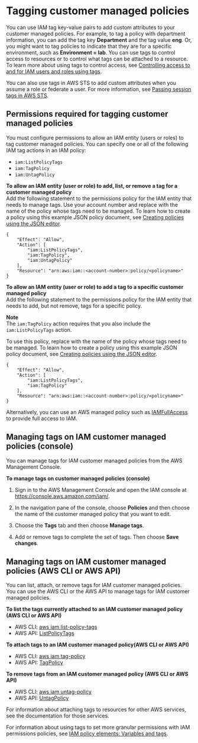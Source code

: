 # Tagging customer managed policies<a name="id_tags_customer-managed-policies"></a>

You can use IAM tag key\-value pairs to add custom attributes to your customer managed policies\. For example, to tag a policy with department information, you can add the tag key **Department** and the tag value **eng**\. Or, you might want to tag policies to indicate that they are for a specific environment, such as **Environment = lab**\. You can use tags to control access to resources or to control what tags can be attached to a resource\. To learn more about using tags to control access, see [Controlling access to and for IAM users and roles using tags](access_iam-tags.md)\.

You can also use tags in AWS STS to add custom attributes when you assume a role or federate a user\. For more information, see [Passing session tags in AWS STS](id_session-tags.md)\.

## Permissions required for tagging customer managed policies<a name="id_tags_customer-managed-policies_permissions"></a>

You must configure permissions to allow an IAM entity \(users or roles\) to tag customer managed policies\. You can specify one or all of the following IAM tag actions in an IAM policy:
+ `iam:ListPolicyTags`
+ `iam:TagPolicy`
+ `iam:UntagPolicy`

**To allow an IAM entity \(user or role\) to add, list, or remove a tag for a customer managed policy**  
Add the following statement to the permissions policy for the IAM entity that needs to manage tags\. Use your account number and replace *<policyname>* with the name of the policy whose tags need to be managed\. To learn how to create a policy using this example JSON policy document, see [Creating policies using the JSON editor](access_policies_create-console.md#access_policies_create-json-editor)\.

```
{
    "Effect": "Allow",
    "Action": [
        "iam:ListPolicyTags",
        "iam:TagPolicy",
        "iam:UntagPolicy"
    ],
    "Resource": "arn:aws:iam::<account-number>:policy/<policyname>"
}
```

**To allow an IAM entity \(user or role\) to add a tag to a specific customer managed policy**  
Add the following statement to the permissions policy for the IAM entity that needs to add, but not remove, tags for a specific policy\. 

**Note**  
The `iam:TagPolicy` action requires that you also include the `iam:ListPolicyTags` action\.

To use this policy, replace *<policyname>* with the name of the policy whose tags need to be managed\. To learn how to create a policy using this example JSON policy document, see [Creating policies using the JSON editor](access_policies_create-console.md#access_policies_create-json-editor)\.

```
{
    "Effect": "Allow",
    "Action": [
        "iam:ListPolicyTags",
        "iam:TagPolicy"
    ],
    "Resource": "arn:aws:iam::<account-number>:policy/<policyname>"
}
```

Alternatively, you can use an AWS managed policy such as [IAMFullAccess](https://console.aws.amazon.com/iam/home#policies/arn:aws:iam::aws:policy/IAMFullAccess) to provide full access to IAM\.

## Managing tags on IAM customer managed policies \(console\)<a name="id_tags_customer-managed-policies_procs-console"></a>

You can manage tags for IAM customer managed policies from the AWS Management Console\.

**To manage tags on customer managed policies \(console\)**

1. Sign in to the AWS Management Console and open the IAM console at [https://console\.aws\.amazon\.com/iam/](https://console.aws.amazon.com/iam/)\.

1. In the navigation pane of the console, choose **Policies** and then choose the name of the customer managed policy that you want to edit\.

1. Choose the **Tags** tab and then choose **Manage tags**\.

1. Add or remove tags to complete the set of tags\. Then choose **Save changes**\.

## Managing tags on IAM customer managed policies \(AWS CLI or AWS API\)<a name="id_tags_customer-managed-policies_procs-cli-api"></a>

You can list, attach, or remove tags for IAM customer managed policies\. You can use the AWS CLI or the AWS API to manage tags for IAM customer managed policies\.

**To list the tags currently attached to an IAM customer managed policy \(AWS CLI or AWS API\)**
+ AWS CLI: [aws iam list\-policy\-tags](https://docs.aws.amazon.com/cli/latest/reference/iam/list-policy-tags.html)
+ AWS API: [ListPolicyTags](https://docs.aws.amazon.com/IAM/latest/APIReference/API_ListPolicyTags.html)

**To attach tags to an IAM customer managed policy\(AWS CLI or AWS API\)**
+ AWS CLI: [aws iam tag\-policy](https://docs.aws.amazon.com/cli/latest/reference/iam/tag-policy.html)
+ AWS API: [TagPolicy](https://docs.aws.amazon.com/IAM/latest/APIReference/API_TagPolicy.html)

**To remove tags from an IAM customer managed policy \(AWS CLI or AWS API\)**
+ AWS CLI: [aws iam untag\-policy](https://docs.aws.amazon.com/cli/latest/reference/iam/untag-policy.html)
+ AWS API: [UntagPolicy](https://docs.aws.amazon.com/IAM/latest/APIReference/API_UntagPolicy.html)

For information about attaching tags to resources for other AWS services, see the documentation for those services\. 

For information about using tags to set more granular permissions with IAM permissions policies, see [IAM policy elements: Variables and tags](reference_policies_variables.md)\.